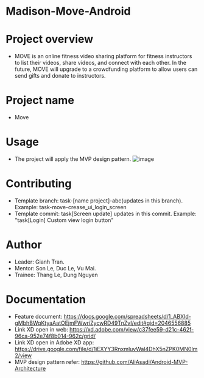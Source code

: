 # Madison-Move-Android

# Project overview
- MOVE is an online fitness video sharing platform for fitness instructors to list their videos, share videos, and connect with each other. In the future, MOVE will upgrade to a crowdfunding platform to allow users can send gifts and donate to instructors.

# Project name
- Move

# Usage
- The project will apply the MVP design pattern.
![image](https://user-images.githubusercontent.com/131140873/232721774-a7687319-3534-4283-bbdd-ed09170066f4.png)


# Contributing
- Template branch:  task-[name project]-abc(updates in this branch). Example: task-move-crease_ui_login_screen
- Template commit: task[Screen update] updates in this commit. Example: "task[Login] Custom view login button"

# Author
- Leader: Gianh Tran.
- Mentor: Son Le, Duc Le, Vu Mai.
- Trainee: Thang Le, Dung Nguyen

# Documentation
- Feature document: https://docs.google.com/spreadsheets/d/1_ABXId-gMbhBWqKtyaAatOEjmFWwriZycwRD49TnZvI/edit#gid=2046556885
- Link XD open in web: https://xd.adobe.com/view/c37fee59-d21c-462f-96ca-952e74f8b014-962c/grid/
- Link XD open in Adobe XD app: https://drive.google.com/file/d/1iEXYY3RnxmluvWal4DhX5nZPK0MN0Im2/view
- MVP design pattern refer: https://github.com/AliAsadi/Android-MVP-Architecture
